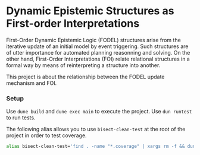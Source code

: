 # Dynamic Epistemic Structures as First-order Interpretations

First-Order Dynamic Epistemic Logic (FODEL) structures arise from the iterative update of an
initial model by event triggering. Such structures are of utter importance for automated planning
reasonning and solving. On the other hand, First-Order Interpretations (FOI) relate relational
structures in a formal way by means of reinterpreting a structure into another.

This project is about the relationship between the FODEL update mechanism and FOI.

### Setup

Use `dune build` and `dune exec main` to execute the project. Use `dun runtest` to run tests.

The following alias allows you to use `bisect-clean-test` at the root of the project in order to test coverage.

```sh
alias bisect-clean-test='find . -name "*.coverage" | xargs rm -f && dune runtest --instrument-with bisect_ppx --force && bisect-ppx-report html'
```